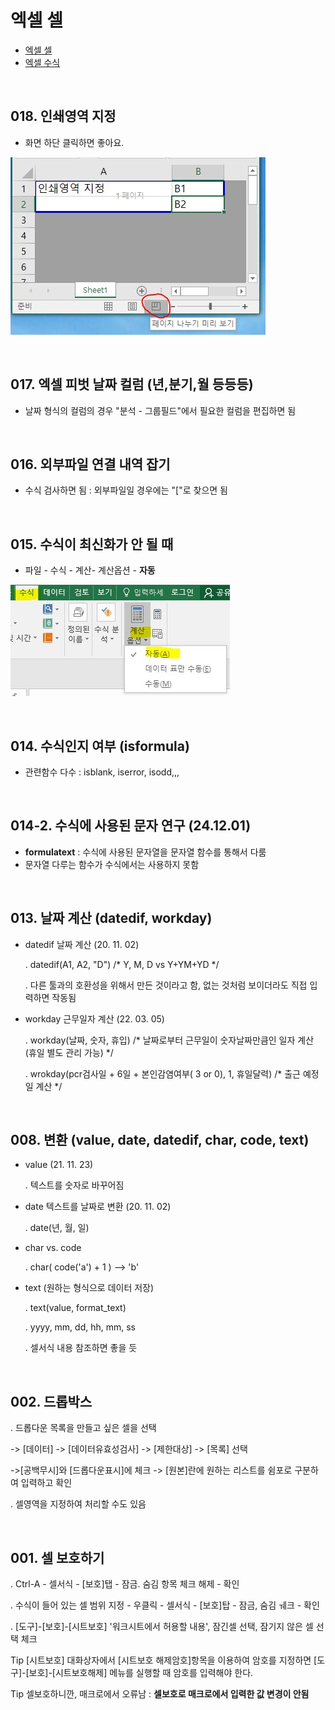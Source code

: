 # 엑셀 셀


- [엑셀 셀](./office_0001.html)
- [엑셀 수식](./office_0008.html)
  

<br>


## **018. 인쇄영역 지정**

  - 화면 하단 클릭하면 좋아요.

  ![인쇄영역지정](./img/f인쇄영역.JPG)

<br>


## **017. 엑셀 피벗 날짜 컬럼 (년,분기,월 등등등)**

  - 날짜 형식의 컬럼의 경우 "분석 - 그룹필드"에서 필요한 컬럼을 편집하면 됨


<br>


## **016. 외부파일 연결 내역 잡기**

  - 수식 검사하면 됨 : 외부파일일 경우에는 "["로 찾으면 됨


<br>


## **015. 수식이 최신화가 안 될 때**

  - 파일 - 수식 - 계산- 계산옵션 - **자동**
  
  ![자동계산](./img/f0001.JPG)


<br>


## **014. 수식인지 여부 (isformula)**

  - 관련함수 다수 : isblank, iserror, isodd,,,


<br>


## **014-2. 수식에 사용된 문자 연구**  (24.12.01)

  - **formulatext** : 수식에 사용된 문자열을 문자열 함수를 통해서 다룸
  - 문자열 다루는 함수가 수식에서는 사용하지 못함


<br>


## **013. 날짜 계산 (datedif,  workday)**
  - datedif 날짜 계산 (20. 11. 02)

    . datedif(A1, A2, "D")  /* Y, M, D  vs  Y+YM+YD */

    . 다른 툴과의 호환성을 위해서 만든 것이라고 함,  없는 것처럼 보이더라도 직접 입력하면 작동됨

  - workday 근무일자 계산 (22. 03. 05)

    . workday(날짜, 숫자, 휴입)  /* 날짜로부터 근무일이 숫자날짜만큼인 일자 계산 (휴일 별도 관리 가능) */

    . wrokday(pcr검사일 + 6일 + 본인감염여부( 3 or 0),  1,  휴일달력)  /* 출근 예정일 계산 */

 
<br>


## **008. 변환 (value, date, datedif, char, code, text)**
  - value (21. 11. 23)

    . 텍스트를 숫자로 바꾸어짐

  - date 텍스트를 날짜로 변환 (20. 11. 02)

    . date(년, 월, 일)

 

  - char  vs.  code

    . char( code('a') + 1 )  --> 'b'

  - text (원하는 형식으로 데이터 저장)

    . text(value, format_text)

    . yyyy, mm, dd, hh, mm, ss

    . 셀서식 내용 참조하면 좋을 듯


<br>


## **002. 드롭박스**
. 드롭다운 목록을 만들고 싶은 셀을 선택

-> [데이터] -> [데이터유효성검사] -> [제한대상] -> [목록] 선택

->[공백무시]와 [드롭다운표시]에 체크 -> [원본]란에 원하는 리스트를 쉼포로 구분하여 입력하고 확인

. 셀영역을 지정하여 처리할 수도 있음


<br>


## **001. 셀 보호하기**
. Ctrl-A - 셀서식 - [보호]탭 - 잠금. 숨김 항목 체크 해제 - 확인

. 수식이 들어 있는 셀 범위 지정 - 우클릭 - 셀서식 - [보호]탑 - 잠금, 숨김 ㅞ크 - 확인

. [도구]-[보호]-[시트보호] '워크시트에서 허용할 내용', 잠긴셀 선택, 잠기지 않은 셀 선택 체크

Tip [시트보호] 대화상자에서 [시트보호 해제암호]항목을 이용하여 암호를 지정하면 [도구]-[보호]-[시트보호해제] 메뉴를 실행할 때 암호를 입력해야 한다.

Tip 셀보호하니깐, 매크로에서 오류남 : **셀보호로 매크로에서 입력한 값 변경이 안됨**